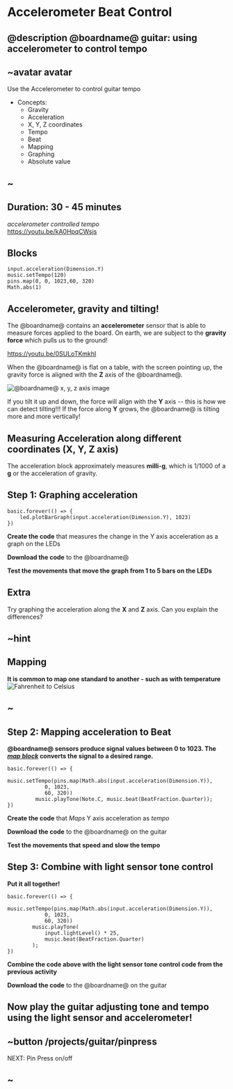 # Accelerometer Beat Control

## @description @boardname@ guitar: using accelerometer to control tempo

## ~avatar avatar

Use the Accelerometer to control guitar tempo
* Concepts:
     * Gravity
     * Acceleration
     * X, Y, Z coordinates
     * Tempo
     * Beat
     * Mapping
     * Graphing
     * Absolute value

## ~  

## Duration: 30 - 45 minutes  
  
*accelerometer controlled tempo*  
https://youtu.be/kA0HpqCWsjs

## Blocks

```cards
input.acceleration(Dimension.Y)
music.setTempo(120)
pins.map(0, 0, 1023,60, 320)
Math.abs(1)            
```

## Accelerometer, gravity and tilting!

The @boardname@ contains an **accelerometer** sensor that is able to measure forces applied to the board.
On earth, we are subject to the **gravity force** which pulls us to the ground!

https://youtu.be/0SULoTKmkhI

When the @boardname@ is flat on a table, with the screen pointing up, the gravity force is aligned
with the **Z** axis of the @boardname@. 

![@boardname@ x, y, z axis image](/static/mb/projects/guitar/accelleration_axis.png)  

If you tilt it up and down, the force will align with the **Y** axis -- this is how we can detect tilting!!!
If the force along **Y** grows, the @boardname@ is tilting more and more vertically!

## Measuring Acceleration along different coordinates (X, Y, Z axis)  

The acceleration block approximately measures **milli-g**, which is 1/1000 of a **g** or the 
acceleration of gravity. 

## Step 1: Graphing acceleration 
```blocks
basic.forever(() => {
    led.plotBarGraph(input.acceleration(Dimension.Y), 1023)
})
```
**Create the code** that measures the change in the Y axis acceleration as a graph on the LEDs  
  
**Download the code** to the @boardname@ 
  
**Test the movements that move the graph from 1 to 5 bars on the LEDs** 

## Extra

Try graphing the acceleration along the **X** and **Z** axis. Can you explain the differences?

## ~hint  
## Mapping  
**It is common to map one standard to another - such as with temperature**  
![Fahrenheit to Celsius](/static/mb/projects/guitar/map_analogy.png "Fahrenheit to Celsius")  
## ~

## Step 2: Mapping acceleration to Beat
**@boardname@ sensors produce signal values between 0 to 1023. The *[map block](/reference/pins/map)* converts the signal to a desired range.**    
```blocks
basic.forever(() => {
        music.setTempo(pins.map(Math.abs(input.acceleration(Dimension.Y)),
            0, 1023,
            60, 320))
         music.playTone(Note.C, music.beat(BeatFraction.Quarter));
})
```  

**Create the code** that *Maps*  Y axis acceleration as *tempo*  
  
**Download the code** to the @boardname@ on the guitar  
  
**Test the movements that speed and slow the tempo**  

## Step 3: Combine with light sensor tone control  
**Put it all together!**

```blocks
basic.forever(() => {
        music.setTempo(pins.map(Math.abs(input.acceleration(Dimension.Y)),
            0, 1023,
            60, 320))
        music.playTone(
            input.lightLevel() * 25,
            music.beat(BeatFraction.Quarter)
        );
})
```  
**Combine the code above with the light sensor tone control code from the previous activity**
  
**Download the code** to the @boardname@ on the guitar    

##  Now play the guitar adjusting tone and tempo using the light sensor and accelerometer!

## ~button /projects/guitar/pinpress
NEXT: Pin Press on/off
## ~
